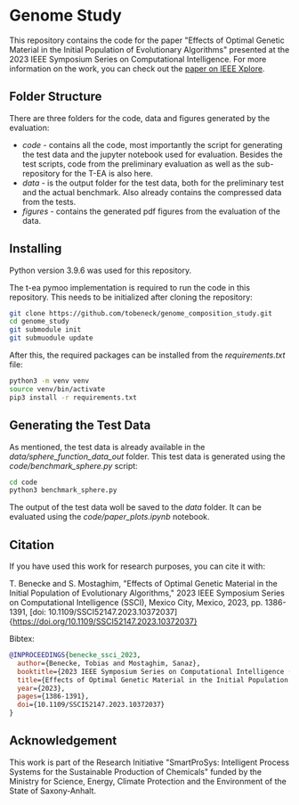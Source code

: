 # Genome Study

This repository contains the code for the paper "Effects of Optimal Genetic Material in the Initial Population of Evolutionary Algorithms" presented at the 2023 IEEE Symposium Series on Computational Intelligence. For more information on the work, you can check out the [paper on IEEE Xplore](https://ieeexplore.ieee.org/abstract/document/10372037).


## Folder Structure
There are three folders for the code, data and figures generated by the evaluation:
- *code* - contains all the code, most importantly the script for generating the test data and the jupyter notebook used for evaluation. Besides the test scripts, code from the preliminary evaluation as well as the sub-repository for the T-EA is also here.
- *data* - is the output folder for the test data, both for the preliminary test and the actual benchmark. Also already contains the compressed data from the tests.
- *figures* - contains the generated pdf figures from the evaluation of the data.

## Installing

Python version 3.9.6 was used for this repository.

The t-ea pymoo implementation is required to run the code in this repository. This needs to be initialized after cloning the repository:
```bash
git clone https://github.com/tobeneck/genome_composition_study.git
cd genome_study
git submodule init
git submuodule update
```

After this, the required packages can be installed from the *requirements.txt* file:
```bash
python3 -m venv venv
source venv/bin/activate
pip3 install -r requirements.txt
```

## Generating the Test Data

As mentioned, the test data is already available in the *data/sphere_function_data_out* folder.
This test data is generated using the *code/benchmark_sphere.py* script:
```bash
cd code
python3 benchmark_sphere.py
```

The output of the test data woll be saved to the *data* folder. It can be evaluated using the *code/paper_plots.ipynb* notebook.

## Citation
If you have used this work for research purposes, you can cite it with:

T. Benecke and S. Mostaghim, "Effects of Optimal Genetic Material in the Initial Population of Evolutionary Algorithms," 2023 IEEE Symposium Series on Computational Intelligence (SSCI), Mexico City, Mexico, 2023, pp. 1386-1391, [doi: 10.1109/SSCI52147.2023.10372037]{https://doi.org/10.1109/SSCI52147.2023.10372037}

Bibtex:
```bibtex
@INPROCEEDINGS{benecke_ssci_2023,
  author={Benecke, Tobias and Mostaghim, Sanaz},
  booktitle={2023 IEEE Symposium Series on Computational Intelligence (SSCI)}, 
  title={Effects of Optimal Genetic Material in the Initial Population of Evolutionary Algorithms}, 
  year={2023},
  pages={1386-1391},
  doi={10.1109/SSCI52147.2023.10372037}
}
```

## Acknowledgement
This work is part of the Research Initiative "SmartProSys: Intelligent Process Systems for the Sustainable Production of Chemicals" funded by the Ministry for Science, Energy, Climate Protection and the Environment of the State of Saxony-Anhalt.